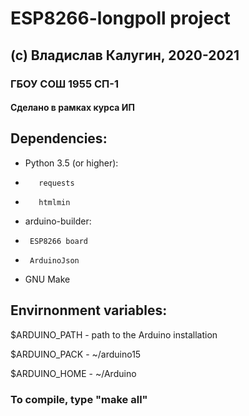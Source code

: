 # ESP8266-longpoll project
## (c) Владислав Калугин, 2020-2021
### ГБОУ СОШ 1955 СП-1
#### Сделано в рамках курса ИП



## Dependencies:
*    Python 3.5 (or higher):
 *        requests
 *        htmlmin
    
*    arduino-builder:
 *      ESP8266 board
 *      ArduinoJson
    
*    GNU Make

## Envirnonment variables:

$ARDUINO_PATH - path to the Arduino installation

$ARDUINO_PACK - ~/arduino15

$ARDUINO_HOME - ~/Arduino

### To compile, type "make all"